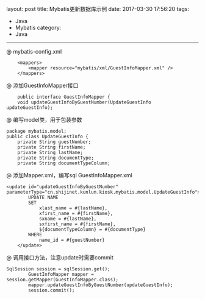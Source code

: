 layout: post
title: Mybatis更新数据库示例
date: 2017-03-30 17:56:20
tags:
- Java
- Mybatis
category:
- Java
---
@ mybatis-config.xml
```
    <mappers>
		<mapper resource="mybatis/xml/GuestInfoMapper.xml" />
	</mappers>
```
@ 添加GuestInfoMapper接口
```
    public interface GuestInfoMapper {
	void updateGuestInfoByGuestNumber(UpdateGuestInfo updateGuestInfo);
```
@ 编写model类，用于包装参数

```
package mybatis.model;
public class UpdateGuestInfo {
	private String guestNumber;
	private String firstName;
	private String lastName;
	private String documentType;
	private String documentTypeColumn;
```
@ 添加Mapper.xml，编写sql
GuestInfoMapper.xml
```
<update id="updateGuestInfoByGuestNumber" parameterType="cn.shijinet.kunlun.kiosk.mybatis.model.UpdateGuestInfo">
		UPDATE NAME
		SET
			xlast_name = #{lastName},
			xfirst_name = #{firstName},
			sxname = #{lastName},
			sxfirst_name = #{firstName},
			${documentTypeColumn} = #{documentType}
		WHERE
			name_id = #{guestNumber}
	</update>
```
@ 调用接口方法，注意update时需要commit
```
SqlSession session = sqlSession.get();
		GuestInfoMapper mapper = session.getMapper(GuestInfoMapper.class);
		mapper.updateGuestInfoByGuestNumber(updateGuestInfo);
		session.commit();
```
